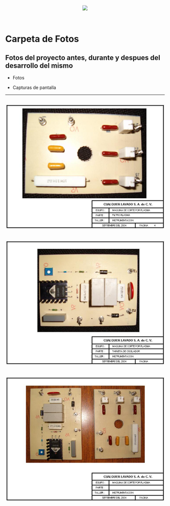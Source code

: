 <br/>
<p align="center">
  <img src="https://avatars2.githubusercontent.com/u/15052789?v=3&s=200">
</p>
<br/>

# Carpeta de Fotos

## Fotos del proyecto antes, durante y despues del desarrollo del mismo

* Fotos

* Capturas de pantalla

---
![FOTO FILTRO PLASMA.JPG](/Fotos/FOTO%20FILTRO%20PLASMA.JPG)
---
![FOTO OSCILADOR.JPG](/Fotos/FOTO%20OSCILADOR.JPG)
---
![REPLICA.JPG](/Fotos/REPLICA.JPG)
---
